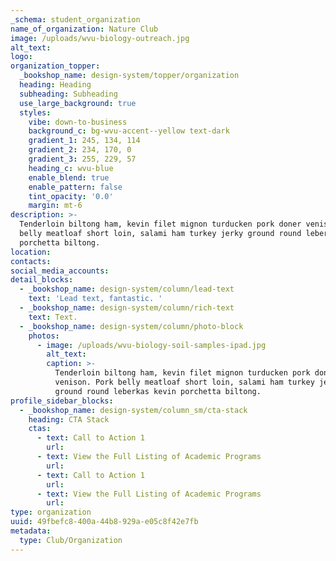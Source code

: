 ```yaml
---
_schema: student_organization
name_of_organization: Nature Club
image: /uploads/wvu-biology-outreach.jpg
alt_text:
logo:
organization_topper:
  _bookshop_name: design-system/topper/organization
  heading: Heading
  subheading: Subheading
  use_large_background: true
  styles:
    vibe: down-to-business
    background_c: bg-wvu-accent--yellow text-dark
    gradient_1: 245, 134, 114
    gradient_2: 234, 170, 0
    gradient_3: 255, 229, 57
    heading_c: wvu-blue
    enable_blend: true
    enable_pattern: false
    tint_opacity: '0.0'
    margin: mt-6
description: >-
  Tenderloin biltong ham, kevin filet mignon turducken pork doner venison. Pork
  belly meatloaf short loin, salami ham turkey jerky ground round leberkas kevin
  porchetta biltong.
location:
contacts:
social_media_accounts:
detail_blocks:
  - _bookshop_name: design-system/column/lead-text
    text: 'Lead text, fantastic. '
  - _bookshop_name: design-system/column/rich-text
    text: Text.
  - _bookshop_name: design-system/column/photo-block
    photos:
      - image: /uploads/wvu-biology-soil-samples-ipad.jpg
        alt_text:
        caption: >-
          Tenderloin biltong ham, kevin filet mignon turducken pork doner
          venison. Pork belly meatloaf short loin, salami ham turkey jerky
          ground round leberkas kevin porchetta biltong.
profile_sidebar_blocks:
  - _bookshop_name: design-system/column_sm/cta-stack
    heading: CTA Stack
    ctas:
      - text: Call to Action 1
        url:
      - text: View the Full Listing of Academic Programs
        url:
      - text: Call to Action 1
        url:
      - text: View the Full Listing of Academic Programs
        url:
type: organization
uuid: 49fbefc8-400a-44b8-929a-e05c8f42e7fb
metadata:
  type: Club/Organization
---
```

